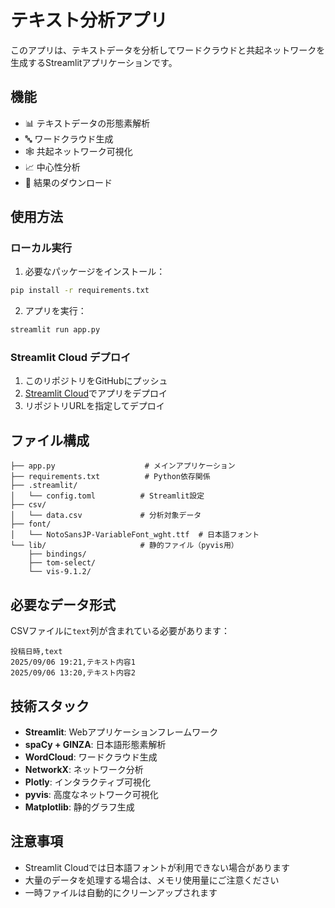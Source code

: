 # テキスト分析アプリ

このアプリは、テキストデータを分析してワードクラウドと共起ネットワークを生成するStreamlitアプリケーションです。

## 機能

- 📊 テキストデータの形態素解析
- 🔤 ワードクラウド生成
- 🕸️ 共起ネットワーク可視化
- 📈 中心性分析
- 💾 結果のダウンロード

## 使用方法

### ローカル実行

1. 必要なパッケージをインストール：
```bash
pip install -r requirements.txt
```

2. アプリを実行：
```bash
streamlit run app.py
```

### Streamlit Cloud デプロイ

1. このリポジトリをGitHubにプッシュ
2. [Streamlit Cloud](https://share.streamlit.io/)でアプリをデプロイ
3. リポジトリURLを指定してデプロイ

## ファイル構成

```
├── app.py                    # メインアプリケーション
├── requirements.txt          # Python依存関係
├── .streamlit/
│   └── config.toml          # Streamlit設定
├── csv/
│   └── data.csv             # 分析対象データ
├── font/
│   └── NotoSansJP-VariableFont_wght.ttf  # 日本語フォント
└── lib/                     # 静的ファイル（pyvis用）
    ├── bindings/
    ├── tom-select/
    └── vis-9.1.2/
```

## 必要なデータ形式

CSVファイルに`text`列が含まれている必要があります：

```csv
投稿日時,text
2025/09/06 19:21,テキスト内容1
2025/09/06 13:20,テキスト内容2
```

## 技術スタック

- **Streamlit**: Webアプリケーションフレームワーク
- **spaCy + GINZA**: 日本語形態素解析
- **WordCloud**: ワードクラウド生成
- **NetworkX**: ネットワーク分析
- **Plotly**: インタラクティブ可視化
- **pyvis**: 高度なネットワーク可視化
- **Matplotlib**: 静的グラフ生成

## 注意事項

- Streamlit Cloudでは日本語フォントが利用できない場合があります
- 大量のデータを処理する場合は、メモリ使用量にご注意ください
- 一時ファイルは自動的にクリーンアップされます